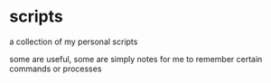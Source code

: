 # scripts


a collection of my personal scripts

some are useful, some are simply notes for me to remember certain commands or processes